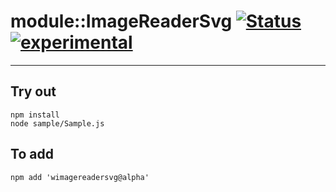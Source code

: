 
# module::ImageReaderSvg  [![Status](https://github.com/Wandalen/wImageReaderSvg/workflows/Test/badge.svg)](https://github.com/Wandalen/wImageReaderSvg/actions?query=workflow%3ATest) [![experimental](https://img.shields.io/badge/stability-experimental-orange.svg)](https://github.com/emersion/stability-badges#experimental)

___

## Try out
```
npm install
node sample/Sample.js
```

## To add
```
npm add 'wimagereadersvg@alpha'
```

